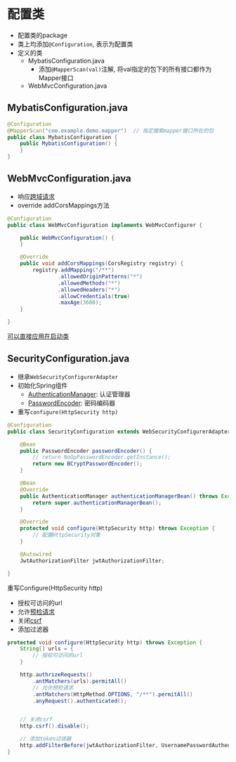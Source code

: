 # 配置类

- 配置类的package
- 类上均添加`@Configuration`, 表示为配置类
- 定义的类
  - MybatisConfiguration.java
    - 添加`@MapperScan(val)`注解, 将val指定的包下的所有接口都作为Mapper接口
  - WebMvcConfiguration.java

## MybatisConfiguration.java

```java
@Configuration
@MapperScan("com.example.demo.mapper")  // 指定搜索mapper接口所在的包
public class MybatisConfiguration {
    public MybatisConfiguration() {
    }
}
```

## WebMvcConfiguration.java

- 响应[跨域请求](Http_CORS.md)
- override addCorsMappings方法

```java
@Configuration
public class WebMvcConfiguration implements WebMvcConfigurer {

    public WebMvcConfiguration() {
    }

    @Override
    public void addCorsMappings(CorsRegistry registry) {
        registry.addMapping("/**")
                .allowedOriginPatterns("*")
                .allowedMethods("*")
                .allowedHeaders("*")
                .allowCredentials(true)
                .maxAge(3600);
    }

}
```

[可以直接应用在启动类](SpringBoot_CORS_On_Application.md)

## SecurityConfiguration.java

- 继承`WebSecurityConfigurerAdapter`
- 初始化Spring组件
  - [AuthenticationManager](): 认证管理器
  - [PasswordEncoder](): 密码编码器
- 重写`configure(HttpSecurity http)`

```java
@Configuration
public class SecurityConfiguration extends WebSecurityConfigurerAdapter {

    @Bean
    public PasswordEncoder passwordEncoder() {
        // return NoOpPasswordEncoder.getInstance();
        return new BCryptPasswordEncoder();
    }

    @Bean
    @Override
    public AuthenticationManager authenticationManagerBean() throws Exception {
        return super.authenticationManagerBean();
    }

    @Override
    protected void configure(HttpSecurity http) throws Exception {
        // 配置HttpSecurity对象
    }

    @Autowired
    JwtAuthorizationFilter jwtAuthorizationFilter;

}
```

重写Configure(HttpSecurity http)

- 授权可访问的url
- 允许[预检请求](../../Network/Http_CORS_Preflighted_Requests.md)
- 关闭[csrf](Web_CSRF.md)
- 添加过滤器

```java
protected void configure(HttpSecurity http) throws Exception {
    String[] urls = {
        // 授权可访问的url
    }

    http.authrizeRequests()
        .antMatchers(urls).permitAll()
        // 允许预检请求
        .antMatchers(HttpMethod.OPTIONS, "/**").permitAll()
        .anyRequest().authenticated();


    // 关闭csrf
    http.csrf().disable();  

    // 添加token过滤器
    http.addFilterBefore(jwtAuthorizationFilter, UsernamePasswordAuthenticationFilter.class);
}
```
